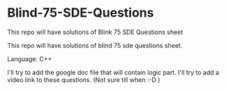 # Blind-75-SDE-Questions
This repo will have solutions of Blink 75 SDE Questions sheet

This repo will have solutions of blind 75 sde questions sheet.

Language: C++

I'll try to add the google doc file that will contain logic part.
I'll try to add a video link to these questions. (Not sure till when :-D )
